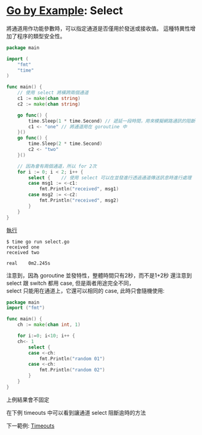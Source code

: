 # [Go by Example](../gobyexample.md): Select

將通道用作功能參數時，可以指定通道是否僅用於發送或接收值。 這種特異性增加了程序的類型安全性。

``` go
package main

import (
    "fmt"
    "time"
)

func main() {
    // 使用 select 將橫跨兩個通道
    c1 := make(chan string)
    c2 := make(chan string)

    go func() {
        time.Sleep(1 * time.Second)	// 遞延一段時間，用來模擬網路通訊的阻斷
        c1 <- "one"	// 將通道用在 goroutine 中
    }()
    go func() {
        time.Sleep(2 * time.Second)
        c2 <- "two"
    }()

    // 因為會有兩個通道，所以 for 2次
    for i := 0; i < 2; i++ {
        select {	// 使用 select 可以在並發進行透過通道傳送訊息時進行處理
        case msg1 := <-c1:
            fmt.Println("received", msg1)
        case msg2 := <-c2:
            fmt.Println("received", msg2)
        }
    }
}
```
[執行](http://play.golang.org/p/FzONhs4-tae)

``` shell
$ time go run select.go 
received one
received two

real    0m2.245s
```

注意到，因為 goroutine 並發特性，整體時間只有2秒，而不是1+2秒
還注意到 select 跟 switch 都用 case, 但是兩者用途完全不同，  
select 只能用在通道上，它還可以相同的 case, 此時只會隨機使用:

```go
package main
import ("fmt")

func main() {
    ch := make(chan int, 1)

    for i:=0; i<10; i++ {
	ch<- 1
    	select {
    	case <-ch:
    	    fmt.Println("random 01")
    	case <-ch:
    	    fmt.Println("random 02")
    	}
    }
}
```
上例結果會不固定

在下例 timeouts 中可以看到讓通道 select 阻斷逾時的方法

下一範例: [Timeouts](timeouts.md)
